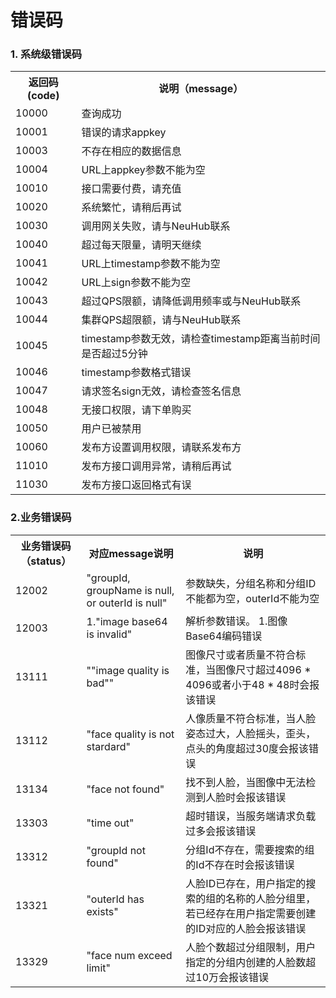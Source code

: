 
#  错误码

### 1. 系统级错误码

<table>
  <tr>
    <th>返回码 (code)</th>
    <th>说明（message）</th>
  </tr>
    <tr>
      <td>10000</td>
      <td>查询成功</td>
    </tr>
  <tr>
    <td>10001</td>
    <td>错误的请求appkey</td>
  </tr>
  <tr>
    <td>10003</td>
    <td>不存在相应的数据信息</td>
  </tr>
  <tr>
    <td>10004</td>
    <td>URL上appkey参数不能为空</td>
  </tr>
    <tr>
      <td>10010</td>
      <td>接口需要付费，请充值</td>
    </tr>
   <tr>
    <td>10020</td>
    <td>系统繁忙，请稍后再试</td>
  </tr>
   <tr>
    <td>10030</td>
    <td>调用网关失败，请与NeuHub联系</td>
  </tr>
   <tr>
    <td>10040</td>
    <td>超过每天限量，请明天继续</td>
  </tr>
   <tr>
    <td>10041</td>
    <td>URL上timestamp参数不能为空</td>
  </tr>
   <tr>
    <td>10042</td>
    <td>URL上sign参数不能为空</td>
  </tr>
   <tr>
    <td>10043</td>
    <td>超过QPS限额，请降低调用频率或与NeuHub联系</td>
  </tr>
  <tr>
    <td>10044</td>
    <td>集群QPS超限额，请与NeuHub联系</td>
  </tr>
  <tr>
    <td>10045</td>
    <td>timestamp参数无效，请检查timestamp距离当前时间是否超过5分钟</td>
  </tr>
  <tr>
    <td>10046</td>
    <td>timestamp参数格式错误</td>
  </tr>
  <tr>
    <td>10047</td>
    <td>请求签名sign无效，请检查签名信息</td>
  </tr>
  <tr>
    <td>10048</td>
    <td>无接口权限，请下单购买</td>
  </tr>
  <tr>
    <td>10050</td>
    <td>用户已被禁用</td>
  </tr>   
  <tr>
    <td>10060</td>
    <td>发布方设置调用权限，请联系发布方</td>
  </tr>
  <tr>
    <td>11010</td>
    <td>发布方接口调用异常，请稍后再试</td>
  </tr>
  <tr>
    <td>11030</td>
    <td>发布方接口返回格式有误</td>
  </tr>  
</table>  

### 2.业务错误码 

<table>
   <tr>
      <th>业务错误码（status）</th>
      <th>对应message说明</th>
      <th>说明</th>
   </tr>
   <tr>
      <td>12002</td>
      <td>"groupId, groupName is null, or outerId is null"</td>
      <td>参数缺失，分组名称和分组ID不能都为空，outerId不能为空</td>
   </tr>
   <tr>
      <td>12003</td>
      <td>1."image base64 is invalid"</td>
      <td>解析参数错误。 1.图像Base64编码错误</td>
   </tr>
   <tr>
      <td>13111</td>
      <td>""image quality is bad""</td>
      <td>图像尺寸或者质量不符合标准，当图像尺寸超过4096 * 4096或者小于48 * 48时会报该错误</td>
   </tr>
   <tr>
      <td>13112</td>
      <td>"face quality is not stardard"</td>
      <td>人像质量不符合标准，当人脸姿态过大，人脸摇头，歪头，点头的角度超过30度会报该错误</td>
   </tr>
   <tr>
      <td>13134</td>
      <td>"face not found"</td>
      <td>找不到人脸，当图像中无法检测到人脸时会报该错误</td>
   </tr>
   <tr>
      <td>13303</td>
      <td>"time out"</td>
      <td>超时错误，当服务端请求负载过多会报该错误</td>
   </tr>
   <tr>
      <td>13312</td>
      <td>"groupId not found"</td>
      <td>分组Id不存在，需要搜索的组的Id不存在时会报该错误</td>
   </tr>
   <tr>
      <td>13321</td>
      <td>"outerId has exists"</td>
      <td>人脸ID已存在，用户指定的搜索的组的名称的人脸分组里，若已经存在用户指定需要创建的ID对应的人脸会报该错误</td>
   </tr>
   <tr>
      <td>13329</td>
      <td>"face num exceed limit"</td>
      <td>人脸个数超过分组限制，用户指定的分组内创建的人脸数超过10万会报该错误</td>
   </tr>
</table>